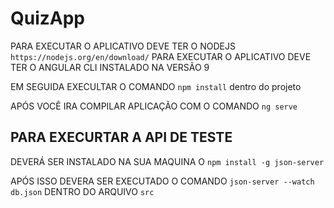 # QuizApp
PARA EXECUTAR O APLICATIVO DEVE TER O NODEJS `https://nodejs.org/en/download/`
PARA EXECUTAR O APLICATIVO DEVE TER O ANGULAR CLI INSTALADO NA VERSÃO 9

EM SEGUIDA EXECULTAR O COMANDO `npm install` dentro do projeto

APÓS VOCÊ IRA COMPILAR APLICAÇÃO COM O COMANDO `ng serve`

## PARA EXECURTAR A API DE TESTE

DEVERÁ SER INSTALADO NA SUA MAQUINA O `npm install -g json-server`

APÓS ISSO DEVERA SER EXECUTADO O COMANDO `json-server --watch db.json` DENTRO DO ARQUIVO `src` 
